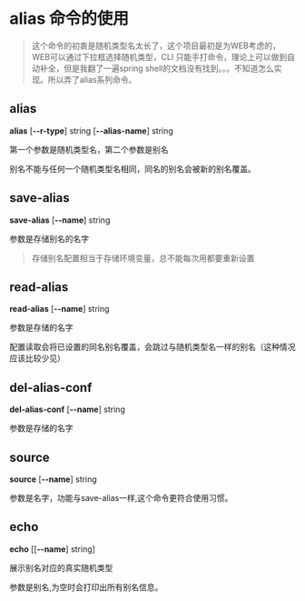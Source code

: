 # alias 命令的使用

> 这个命令的初衷是随机类型名太长了，这个项目最初是为WEB考虑的，WEB可以通过下拉框选择随机类型，CLI 只能手打命令，理论上可以做到自动补全，但是我翻了一遍spring shell的文档没有找到。。。不知道怎么实现。所以弄了alias系列命令。

## alias

**alias** [**--r-type**] string [**--alias-name**] string  

第一个参数是随机类型名，第二个参数是别名

别名不能与任何一个随机类型名相同，同名的别名会被新的别名覆盖。

## save-alias

**save-alias** [**--name**] string  

参数是存储别名的名字

> 存储别名配置相当于存储环境变量，总不能每次用都要重新设置


## read-alias

**read-alias** [**--name**] string 

参数是存储的名字

配置读取会将已设置的同名别名覆盖，会跳过与随机类型名一样的别名（这种情况应该比较少见）

## del-alias-conf

**del-alias-conf** [**--name**] string  

参数是存储的名字

## source

**source** [**--name**] string

参数是名字，功能与save-alias一样,这个命令更符合使用习惯。

## echo

**echo** [[**--name**] string]  

展示别名对应的真实随机类型

参数是别名,为空时会打印出所有别名信息。

